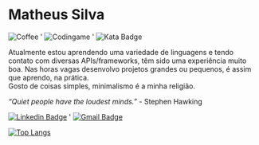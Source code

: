 # Matheus Silva
![Coffee](https://img.shields.io/badge/%C3%89%20tudo%20culpa-do%20caf%C3%A9-brown?style=for-the-badge)
'
![Codingame](https://img.shields.io/badge/Codingame%20Rank-14,040-yellow?style=for-the-badge)
'
![Kata Badge](https://www.codewars.com/users/matjs/badges/micro) 

Atualmente estou aprendendo uma variedade de linguagens e tendo contato com diversas APIs/frameworks, têm sido uma experiência muito boa.
Nas horas vagas desenvolvo projetos grandes ou pequenos, é assim que aprendo, na prática.<br>
Gosto de coisas simples, minimalismo é a minha religião.

*“Quiet people have the loudest minds.”* - Stephen Hawking

[![Linkedin Badge](https://img.shields.io/badge/-MatheusSilva-blue?style=flat-square&logo=Linkedin&logoColor=white&link=https://www.linkedin.com/in/matheus-silva-2b14831b4/)](https://www.linkedin.com/in/matheus-silva-2b14831b4/) 
'
[![Gmail Badge](https://img.shields.io/badge/-matheusjgsilva42@gmail.com-c14438?style=flat-square&logo=Gmail&logoColor=white&link=mailto:matheusjgsilva42@gmail.com)](mailto:matheusjgsilva42@gmail.com)

[![Top Langs](https://github-readme-stats.vercel.app/api/top-langs/?username=matjsilva&layout=compact&theme=tokyonight)](https://github.com/anuraghazra/github-readme-stats)
